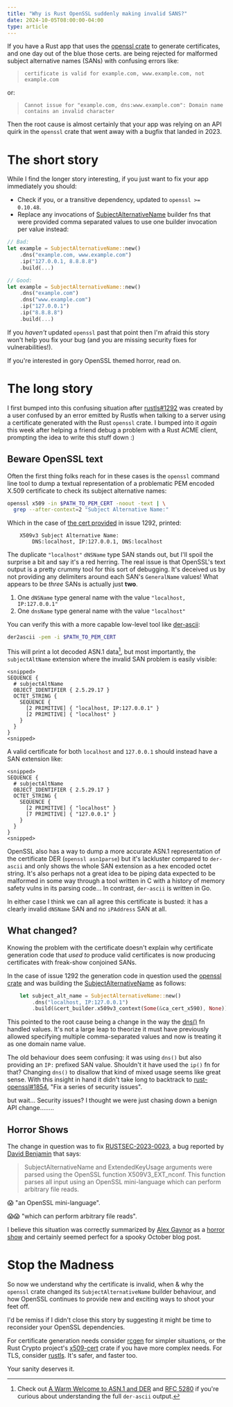 ```yaml
---
title: "Why is Rust OpenSSL suddenly making invalid SANS?"
date: 2024-10-05T08:00:00-04:00
type: article
---
```


If you have a Rust app that uses the [openssl crate] to generate
certificates, and one day out of the blue those certs. are being rejected for
malformed subject alternative names (SANs) with confusing errors like:

> `certificate is valid for example.com, www.example.com, not example.com`

or:

> `Cannot issue for "example.com, dns:www.example.com": Domain name contains an invalid character`

Then the root cause is almost certainly that your app was relying on an API quirk
in the `openssl` crate that went away with a bugfix that landed in 2023.

# The short story

While I find the longer story interesting, if you just want to fix your app
immediately you should:

* Check if you, or a transitive dependency, updated to `openssl >= 0.10.48`.
* Replace any invocations of [SubjectAlternativeName] builder fns that were
  provided comma separated values to use one builder invocation per value
  instead:

```rust
// Bad:
let example = SubjectAlternativeName::new()
    .dns("example.com, www.example.com")
    .ip("127.0.0.1, 8.8.8.8")
    .build(...)

// Good:
let example = SubjectAlternativeName::new()
    .dns("example.com")
    .dns("www.example.com")
    .ip("127.0.0.1")
    .ip("8.8.8.8")
    .build(...)
```

If you _haven't_ updated `openssl` past that point then I'm afraid this story
won't help you fix your bug (and you are missing security fixes for
vulnerabilities!).

If you're interested in gory OpenSSL themed horror, read on.

# The long story

I first bumped into this confusing situation after [rustls#1292] was created by
a user confused by an error emitted by Rustls when talking to a server using
a certificate generated with the Rust `openssl` crate. I bumped into it _again_
this week after helping a friend debug a problem with a Rust ACME client,
prompting the idea to write this stuff down :)

## Beware OpenSSL text

Often the first thing folks reach for in these cases is the `openssl` command
line tool to dump a textual representation of a problematic PEM encoded X.509
certificate to check its subject alternative names:

```bash
openssl x509 -in $PATH_TO_PEM_CERT -noout -text | \
  grep --after-context=2 "Subject Alternative Name:"
```

Which in the case of [the cert provided] in issue 1292, printed:
```
    X509v3 Subject Alternative Name:
        DNS:localhost, IP:127.0.0.1, DNS:localhost
```

The duplicate `"localhost"` `dNSName` type SAN stands out, but I'll spoil the
surprise a bit and say it's a red herring. The real issue is that OpenSSL's
text output is a pretty crummy tool for this sort of debugging. It's deceived us
by not providing any delimiters around each SAN's `GeneralName` values! What
appears to be _three_ SANs is actually just **two**.

1. One `dNSName` type general name with the value `"localhost, IP:127.0.0.1"`
2. One `dnsName` type general name with the value `"localhost"`

You can verify this with a more capable low-level tool like [der-ascii]:

```bash
der2ascii -pem -i $PATH_TO_PEM_CERT
```

This will print a lot decoded ASN.1 data[^1], but most importantly, the `subjectAltName`
extension where the invalid SAN problem is easily visible:
```
<snipped>
SEQUENCE {
  # subjectAltName
  OBJECT_IDENTIFIER { 2.5.29.17 }
  OCTET_STRING {
    SEQUENCE {
      [2 PRIMITIVE] { "localhost, IP:127.0.0.1" }
      [2 PRIMITIVE] { "localhost" }
    }
  }
}
<snipped>
```

A valid certificate for both `localhost` and `127.0.0.1` should instead have
a SAN extension like:
```
<snipped>
SEQUENCE {
  # subjectAltName
  OBJECT_IDENTIFIER { 2.5.29.17 }
  OCTET_STRING {
    SEQUENCE {
      [2 PRIMITIVE] { "localhost" }
      [7 PRIMITIVE] { "127.0.0.1" }
    }
  }
}
<snipped>
```

OpenSSL also has a way to dump a more accurate ASN.1 representation of the
certificate DER (`openssl asn1parse`) but it's lackluster compared to
`der-ascii` and only shows the whole SAN extension as a hex encoded octet
string. It's also perhaps not a great idea to be piping data expected to be
malformed in some way through a tool written in C with a history of memory
safety vulns in its parsing code... In contrast, `der-ascii` is written in Go.

In either case I think we can all agree this certificate is busted: it has
a clearly invalid `dNSName` SAN and no `iPAddress` SAN at all.

## What changed?

Knowing the problem with the certificate doesn't explain why certificate
generation code that _used to_ produce valid certificates is now producing
certificates with freak-show conjoined SANs.

In the case of issue 1292 the generation code in question used the [openssl
crate] and was building the [SubjectAlternativeName] as follows:

```rust
    let subject_alt_name = SubjectAlternativeName::new()
        .dns("localhost, IP:127.0.0.1")
        .build(&cert_builder.x509v3_context(Some(&ca_cert_x590), None))?;
```

This pointed to the root cause being a change in the way the [dns()][dns] fn
handled values. It's not a large leap to theorize it must have previously
allowed specifying multiple comma-separated values and now is treating it as one
domain name value.

The old behaviour does seem confusing: it was using `dns()` but also providing an
`IP:` prefixed SAN value. Shouldn't it have used the `ip()` fn for that? 
Changing `dns()` to disallow that kind of mixed usage seems like great sense.
With this insight in hand it didn't take long to backtrack to
[rust-openssl#1854], "Fix a series of security issues". 

but wait... Security issues? I thought we were just chasing down a benign API
change........

## Horror Shows

The change in question was to fix [RUSTSEC-2023-0023], a bug reported by [David
Benjamin] that says:

> SubjectAlternativeName and ExtendedKeyUsage arguments were parsed using the
> OpenSSL function X509V3_EXT_nconf. This function parses all input using an
> OpenSSL mini-language which can perform arbitrary file reads.

😱 "an OpenSSL mini-language".

😱😱 "which can perform arbitrary file reads".

I believe this situation was correctly summarized by [Alex Gaynor] as
a [horror show] and certainly seemed perfect for a spooky October blog post.

# Stop the Madness

So now we understand why the certificate is invalid, when & why the `openssl`
crate changed its `SubjectAlternativeName` builder behaviour, and how OpenSSL
continues to provide new and exciting ways to shoot your feet off.

I'd be remiss if I didn't close this story by suggesting it might be time to
reconsider your OpenSSL dependencies. 

For certificate generation needs consider [rcgen] for simpler situations, or the
Rust Crypto project's [x509-cert] crate if you have more complex needs. For TLS,
consider [rustls]. It's safer, and faster too. 

Your sanity deserves it.

[openssl crate]: https://crates.io/crates/openssl
[SubjectAlternativeName]: https://docs.rs/openssl/latest/openssl/x509/extension/struct.SubjectAlternativeName.html
[rustls#1292]: https://github.com/rustls/rustls/issues/1292
[the cert provided]: https://gist.github.com/cpu/43697ca55fccd04e91f66540ea66ae62
[der-ascii]: https://github.com/google/der-ascii
[dns]: https://docs.rs/openssl/latest/openssl/x509/extension/struct.SubjectAlternativeName.html#method.dns
[rust-openssl#1854]: https://github.com/sfackler/rust-openssl/pull/1854
[RUSTSEC-2023-0023]: https://rustsec.org/advisories/RUSTSEC-2023-0023.html
[David Benjamin]: https://davidben.net/
[Alex Gaynor]: https://alexgaynor.net/
[horror show]: https://github.com/sfackler/rust-openssl/pull/1854/commits/a7528056c5be6f3fbabc52c2fd02882b208d5939
[rustls]: https://github.com/rustls/rustls
[rcgen]: https://github.com/rustls/rcgen
[x509-cert]: https://docs.rs/x509-cert/latest/x509_cert/

[^1]: Check out [A Warm Welcome to ASN.1 and DER](https://letsencrypt.org/docs/a-warm-welcome-to-asn1-and-der/) and [RFC 5280](https://www.rfc-editor.org/rfc/rfc5280) if you're curious about understanding the full `der-ascii` output.
